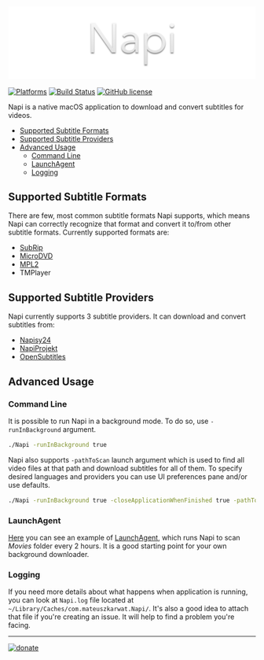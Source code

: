 ![Napi](https://raw.githubusercontent.com/MateuszKarwat/Napi/assets/Napi.png)

[![Platforms](https://img.shields.io/badge/platform-macOS-blue.svg)](https://www.apple.com/pl/macos/)
[![Build Status](https://travis-ci.org/MateuszKarwat/Napi.svg?branch=master)](https://travis-ci.org/MateuszKarwat/Napi)
[![GitHub license](https://img.shields.io/badge/license-MIT-lightgrey.svg)](https://github.com/MateuszKarwat/Napi/blob/master/LICENCE.md)

Napi is a native macOS application to download and convert subtitles for videos.

* [Supported Subtitle Formats](#supported-subtitle-formats)
* [Supported Subtitle Providers](#supported-subtitle-providers)
* [Advanced Usage]($advanced-usage)
  * [Command Line](#command-line)
  * [LaunchAgent](#launch-agent)
  * [Logging](#logging)

## Supported Subtitle Formats
There are few, most common subtitle formats Napi supports, which means Napi can correctly recognize that format and convert it to/from other subtitle formats.
Currently supported formats are:
- [SubRip](https://en.wikipedia.org/wiki/SubRip#SubRip_text_file_format)
- [MicroDVD](https://en.wikipedia.org/wiki/MicroDVD#Format)
- [MPL2](http://svn.gna.org/svn/gaupol/trunk/doc/formats/mpl2-eng.html)
- TMPlayer

## Supported Subtitle Providers
Napi currently supports 3 subtitle providers. It can download and convert subtitles from:
- [Napisy24](http://napisy24.pl)
- [NapiProjekt](http://www.napiprojekt.pl)
- [OpenSubtitles](https://www.opensubtitles.org)

## Advanced Usage

### Command Line
It is possible to run Napi in a background mode. To do so, use `-runInBackground` argument.
```bash
./Napi -runInBackground true
```

Napi also supports `-pathToScan` launch argument which is used to find all video files
at that path and download subtitles for all of them. To specify desired languages and
providers you can use UI preferences pane and/or use defaults.
```bash
./Napi -runInBackground true -closeApplicationWhenFinished true -pathToScan /Users/MyUser/Movies/
```

### LaunchAgent
[Here]() you can see an example of [LaunchAgent](https://developer.apple.com/library/content/documentation/MacOSX/Conceptual/BPSystemStartup/Chapters/CreatingLaunchdJobs.html), which runs Napi to scan *Movies* folder every 2 hours. It is a good starting point for your own background downloader.

### Logging
If you need more details about what happens when application is running, you can look at `Napi.log` file located at `~/Library/Caches/com.mateuszkarwat.Napi/`. It's also a good idea to attach that file if you're creating an issue. It will help to find a problem you're facing.

-----

[![donate](https://www.paypalobjects.com/en_US/i/btn/btn_donateCC_LG.gif)](https://www.paypal.com/cgi-bin/webscr?cmd=_donations&business=7SZZGSVAGTLK2&lc=US&item_name=Mateusz%20Karwat&currency_code=USD&bn=PP%2dDonationsBF%3abtn_donateCC_LG%2egif%3aNonHosted)
